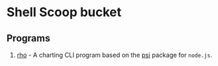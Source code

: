 # Shell Scoop bucket

## Programs

1. [rho](https://github.com/deverte/rho) - A charting CLI program based on the [psi](https://github.com/deverte/psi) package for `node.js`.